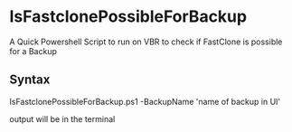 # IsFastclonePossibleForBackup

A Quick Powershell Script to run on VBR to check if FastClone is possible for a Backup


## Syntax

IsFastclonePossibleForBackup.ps1 -BackupName 'name of backup in UI'

output will be in the terminal